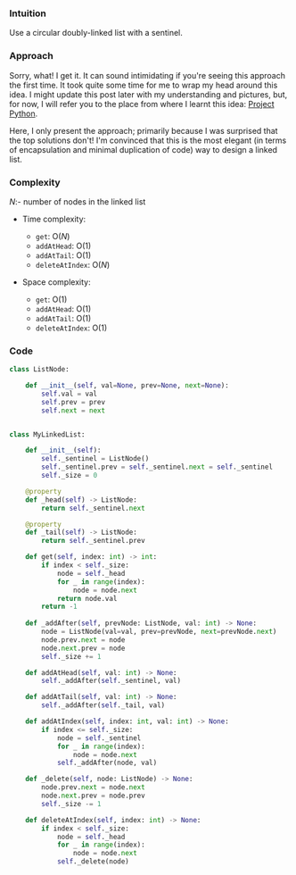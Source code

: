 ### Intuition
<!-- Describe your first thoughts on how to solve this problem. -->
Use a circular doubly-linked list with a sentinel.

### Approach
<!-- Describe your approach to solving the problem. -->
Sorry, what! I get it. It can sound intimidating if you're seeing this approach the first time. It took quite some time for me to wrap my head around this idea. I might update this post later with my understanding and pictures, but, for now, I will refer you to the place from where I learnt this idea: [Project Python](http://projectpython.net/chapter17/).

Here, I only present the approach; primarily because I was surprised that the top solutions don't! I'm convinced that this is the most elegant (in terms of encapsulation and minimal duplication of code) way to design a linked list.

### Complexity
$N$:- number of nodes in the linked list

- Time complexity:
    * `get`: $\mathrm{O}(N)$
    * `addAtHead`: $\mathrm{O}(1)$
    * `addAtTail`: $\mathrm{O}(1)$
    * `deleteAtIndex`: $\mathrm{O}(N)$

- Space complexity:
    * `get`: $\mathrm{O}(1)$
    * `addAtHead`: $\mathrm{O}(1)$
    * `addAtTail`: $\mathrm{O}(1)$
    * `deleteAtIndex`: $\mathrm{O}(1)$

### Code
```py
class ListNode:

    def __init__(self, val=None, prev=None, next=None):
        self.val = val
        self.prev = prev
        self.next = next


class MyLinkedList:

    def __init__(self):
        self._sentinel = ListNode()
        self._sentinel.prev = self._sentinel.next = self._sentinel
        self._size = 0

    @property
    def _head(self) -> ListNode:
        return self._sentinel.next

    @property
    def _tail(self) -> ListNode:
        return self._sentinel.prev

    def get(self, index: int) -> int:
        if index < self._size:
            node = self._head
            for _ in range(index):
                node = node.next
            return node.val
        return -1
    
    def _addAfter(self, prevNode: ListNode, val: int) -> None:
        node = ListNode(val=val, prev=prevNode, next=prevNode.next)
        node.prev.next = node
        node.next.prev = node
        self._size += 1

    def addAtHead(self, val: int) -> None:
        self._addAfter(self._sentinel, val)

    def addAtTail(self, val: int) -> None:
        self._addAfter(self._tail, val)

    def addAtIndex(self, index: int, val: int) -> None:
        if index <= self._size:
            node = self._sentinel
            for _ in range(index):
                node = node.next
            self._addAfter(node, val)

    def _delete(self, node: ListNode) -> None:
        node.prev.next = node.next
        node.next.prev = node.prev
        self._size -= 1

    def deleteAtIndex(self, index: int) -> None:
        if index < self._size:
            node = self._head
            for _ in range(index):
                node = node.next
            self._delete(node)
```

